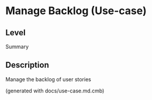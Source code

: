 # Manage Backlog (Use-case)
## Level
Summary

## Description
Manage the backlog of user stories


(generated with docs/use-case.md.cmb)
